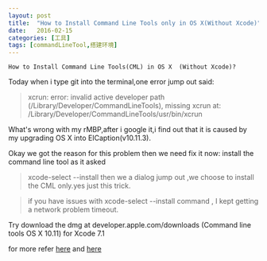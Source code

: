 ```yaml
---
layout: post
title:  "How to Install Command Line Tools only in OS X(Without Xcode)"
date:   2016-02-15
categories: [工具]
tags: [commandLineTool,搭建环境]
---
```

	How to Install Command Line Tools(CML) in OS X  (Without Xcode)?
	

Today when i type git into the terminal,one error jump out said:

> xcrun: error: invalid active developer path (/Library/Developer/CommandLineTools), missing xcrun at: /Library/Developer/CommandLineTools/usr/bin/xcrun

What's wrong with my rMBP,after i google it,i find out that it is caused by my upgrading OS X into EICaption(v10.11.3).

Okay we got the reason for this problem then we need fix it now:
install the command line tool as it asked
>xcode-select --install
 then we a dialog jump out ,we choose to install the CML only.yes just this trick.

 
 >if you have issues with xcode-select --install command , I kept getting a network problem timeout.

Try download the dmg at developer.apple.com/downloads (Command line tools OS X 10.11) for Xcode 7.1

for more refer [here](http://stackoverflow.com/questions/32893412/command-line-tools-not-working-os-x-el-capitan) and [here](http://osxdaily.com/2014/02/12/install-command-line-tools-mac-os-x/)






